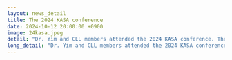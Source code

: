 ```yaml
---
layout: news_detail
title: The 2024 KASA conference
date: 2024-10-12 20:00:00 +0900
image: 24kasa.jpeg
detail: "Dr. Yim and CLL members attended the 2024 KASA conference. The conference was held on October 12. One oral presentation and eleven posters were presented."
long_detail: "Dr. Yim and CLL members attended the 2024 KASA conference. The conference was held on October 12. One oral presentation and eleven posters were presented. 1) The Effects of Vocabulary, Working Memory, and Text Modality on Reading Comprehension: From Grades 1-6. 2) The Influence of Heritage Language Proficiency and Home Language Environment on Bilingual Children's Vocabulary. 3) The Association Between Language Ability and Rhythm Skills in School-aged Children. 4) Semantic association processing in Korean monolingual and Korean-English bilingual children. 5) Differences in Narrative Skills Across Languages in Korean-English Bilingual Children. 6) Narrative Production Skills and Their Relationship with Cognitive and Language Skills. 7) Understanding Growth in Verbal and Nonverbal Episodic Buffer From Preschool to 6th Grade. 8) Comparison of children's communicative behaviors depending on the language used by their mothers using Still-Face paradigm. 9) Prefrontal Activation According to Working Memory Loads: A Functional Near-Infrared Spectroscopy Study. 10) The Reliability Analysis of L2 Verbal Proficiency of Bilingual Speakers. 11) The Effect of Executive Functions on Children's Internalizing and Externalizing Problems: Examining the Moderating and Mediating Role of Pragmatic Skills. 12) Prefrontal Cortex Activation and Executive Function in Young Adults: A Functional Near-Infrared Spectroscopy Study. "
---
```


